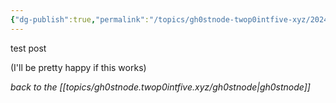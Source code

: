 ```yaml
---
{"dg-publish":true,"permalink":"/topics/gh0stnode-twop0intfive-xyz/2024-08-10-test/","title":"Test Post","created":"2024-10-13T16:27:53.000-04:00","updated":"2024-10-13T16:37:33.000-04:00"}
---
```



test post

(I'll be pretty happy if this works)


*back to the [[topics/gh0stnode.twop0intfive.xyz/gh0stnode\|gh0stnode]]*
